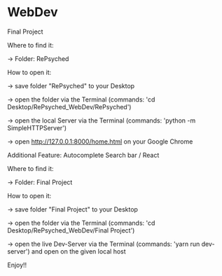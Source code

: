 # WebDev

Final Project

Where to find it: 

-> Folder: RePsyched


How to open it: 

-> save folder "RePsyched" to your Desktop

-> open the folder via the Terminal (commands: 'cd Desktop/RePsyched_WebDev/RePsyched')

-> open the local Server via the Terminal (commands: 'python -m SimpleHTTPServer')

-> open http://127.0.0.1:8000/home.html on your Google Chrome




Additional Feature: Autocomplete Search bar / React

Where to find it:

-> Folder: Final Project

How to open it: 

-> save folder "Final Project" to your Desktop

-> open the folder via the Terminal (commands: 'cd Desktop/RePsyched_WebDev/Final Project')

-> open the live Dev-Server via the Terminal (commands: 'yarn run dev-server') and open on the given local host

Enjoy!!
